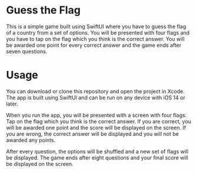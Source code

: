 # Guess the Flag
This is a simple game built using SwiftUI where you have to guess the flag of a country from a set of options. You will be presented with four flags and you have to tap on the flag which you think is the correct answer. You will be awarded one point for every correct answer and the game ends after seven questions.

# Usage
You can download or clone this repository and open the project in Xcode. The app is built using SwiftUI and can be run on any device with iOS 14 or later.

When you run the app, you will be presented with a screen with four flags. Tap on the flag which you think is the correct answer. If you are correct, you will be awarded one point and the score will be displayed on the screen. If you are wrong, the correct answer will be displayed and you will not be awarded any points.

After every question, the options will be shuffled and a new set of flags will be displayed. The game ends after eight questions and your final score will be displayed on the screen.
